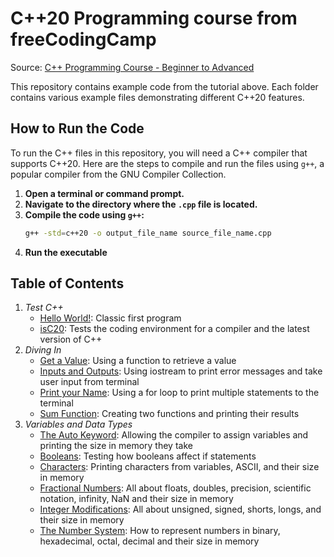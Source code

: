 
# C\+\+20 Programming course from freeCodingCamp
Source: [C++ Programming Course - Beginner to Advanced](https://www.youtube.com/watch?v=8jLOx1hD3_o)

This repository contains example code from the tutorial above. Each folder contains various example files demonstrating different C++20 features.

## How to Run the Code

To run the C++ files in this repository, you will need a C++ compiler that supports C++20. Here are the steps to compile and run the files using `g++`, a popular compiler from the GNU Compiler Collection.

1. **Open a terminal or command prompt.**
2. **Navigate to the directory where the `.cpp` file is located.**
3. **Compile the code using `g++`:**
   ```sh
   g++ -std=c++20 -o output_file_name source_file_name.cpp
4. **Run the executable**

## Table of Contents 

1. *Test C\+\+*
   - [Hello World!](https://github.com/mmitri/C20-Coding-Course-freeCodingCamp/blob/main/Test%20C%2B%2B/helloworld.cpp): Classic first program
   - [isC20](https://github.com/mmitri/C20-Coding-Course-freeCodingCamp/blob/main/Test%20C%2B%2B/isC20.cpp): Tests the coding environment for a compiler and the latest version of C\+\+
2. *Diving In*
   - [Get a Value](https://github.com/mmitri/C20-Coding-Course-freeCodingCamp/blob/main/Diving%20In/getValue.cpp): Using a function to retrieve a value
   - [Inputs and Outputs](https://github.com/mmitri/C20-Coding-Course-freeCodingCamp/blob/main/Diving%20In/inputOutput.cpp): Using iostream to print error messages and take user input from terminal
   - [Print your Name](https://github.com/mmitri/C20-Coding-Course-freeCodingCamp/blob/main/Diving%20In/printName.cpp): Using a for loop to print multiple statements to the terminal
   - [Sum Function](https://github.com/mmitri/C20-Coding-Course-freeCodingCamp/blob/main/Diving%20In/sumFunction.cpp): Creating two functions and printing their results
3. *Variables and Data Types*
   - [The Auto Keyword](https://github.com/mmitri/C20-Coding-Course-freeCodingCamp/blob/main/Variables%20and%20Data%20Types/autoKeyword.cpp): Allowing the compiler to assign variables and printing the size in memory they take
   - [Booleans](https://github.com/mmitri/C20-Coding-Course-freeCodingCamp/blob/main/Variables%20and%20Data%20Types/booleans.cpp): Testing how booleans affect if statements
   - [Characters](https://github.com/mmitri/C20-Coding-Course-freeCodingCamp/blob/main/Variables%20and%20Data%20Types/char.cpp): Printing characters from variables, ASCII, and their size in memory
   - [Fractional Numbers](https://github.com/mmitri/C20-Coding-Course-freeCodingCamp/blob/main/Variables%20and%20Data%20Types/fractionNums.cpp): All about floats, doubles, precision, scientific notation, infinity, NaN and their size in memory
   - [Integer Modifications](https://github.com/mmitri/C20-Coding-Course-freeCodingCamp/blob/main/Variables%20and%20Data%20Types/intMods.cpp): All about unsigned, signed, shorts, longs, and their size in memory
   - [The Number System](https://github.com/mmitri/C20-Coding-Course-freeCodingCamp/blob/main/Variables%20and%20Data%20Types/numberSys.cpp): How to represent numbers in binary, hexadecimal, octal, decimal and their size in memory
